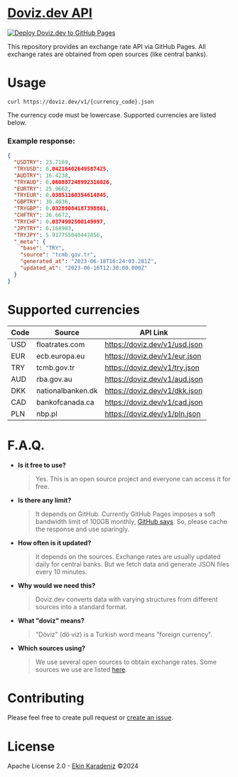 # [Doviz.dev API](https://github.com/iamdual/doviz.dev)

[![Deploy Doviz.dev to GitHub Pages](https://github.com/iamdual/doviz.dev/actions/workflows/doviz.dev.yml/badge.svg)](https://github.com/iamdual/doviz.dev/actions/workflows/doviz.dev.yml)

This repository provides an exchange rate API via GitHub Pages. All exchange rates are obtained from open sources (like central banks).

# Usage

```
curl https://doviz.dev/v1/{currency_code}.json
```

The currency code must be lowercase. Supported currencies are listed below.

### Example response:

```json
{
  "USDTRY": 23.7169,
  "TRYUSD": 0.04216402649587425,
  "AUDTRY": 16.4238,
  "TRYAUD": 0.060887248992316026,
  "EURTRY": 25.9662,
  "TRYEUR": 0.03851160354614845,
  "GBPTRY": 30.4036,
  "TRYGBP": 0.03289084187398861,
  "CHFTRY": 26.6672,
  "TRYCHF": 0.0374992500149997,
  "JPYTRY": 0.168983,
  "TRYJPY": 5.917755040447856,
  "_meta": {
    "base": "TRY",
    "source": "tcmb.gov.tr",
    "generated_at": "2023-06-18T16:24:03.281Z",
    "updated_at": "2023-06-16T12:30:00.000Z"
  }
}
```

# Supported currencies

| Code | Source            | API Link                      |
| ---- | ----------------- | ----------------------------- |
| USD  | floatrates.com    | https://doviz.dev/v1/usd.json |
| EUR  | ecb.europa.eu     | https://doviz.dev/v1/eur.json |
| TRY  | tcmb.gov.tr       | https://doviz.dev/v1/try.json |
| AUD  | rba.gov.au        | https://doviz.dev/v1/aud.json |
| DKK  | nationalbanken.dk | https://doviz.dev/v1/dkk.json |
| CAD  | bankofcanada.ca   | https://doviz.dev/v1/cad.json |
| PLN  | nbp.pl            | https://doviz.dev/v1/pln.json |

# F.A.Q.

- **Is it free to use?**

  > Yes. This is an open source project and everyone can access it for free.

- **Is there any limit?**

  > It depends on GitHub. Currently GitHub Pages imposes a soft bandwidth limit of 100GB monthly, [GitHub says](https://docs.github.com/en/pages/getting-started-with-github-pages/about-github-pages). So, please cache the response and use sparingly.

- **How often is it updated?**

  > It depends on the sources. Exchange rates are usually updated daily for central banks. But we fetch data and generate JSON files every 10 minutes.

- **Why would we need this?**

  > Doviz.dev converts data with varying structures from different sources into a standard format.

- **What "doviz" means?**

  > "Döviz" (dö·viz) is a Turkish word means "foreign currency".

- **Which sources using?**
  > We use several open sources to obtain exchange rates. Some sources we use are listed [here](https://github.com/iamdual/doviz.dev/blob/master/SOURCES.md).

# Contributing

Please feel free to create pull request or [create an issue](https://github.com/iamdual/doviz.dev/issues).

# License

Apache License 2.0 - [Ekin Karadeniz](https://github.com/iamdual) ©2024

